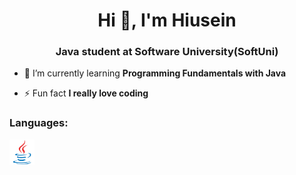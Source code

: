<h1 align="center">Hi 👋, I'm Hiusein</h1>
<h3 align="center">Java student at Software University(SoftUni)</h3>

- 🌱 I’m currently learning **Programming Fundamentals with Java**

- ⚡ Fun fact **I really love coding**

<p align="left">
</p>

<h3 align="left">Languages:</h3>
<p align="left"> <a href="https://www.java.com" target="_blank" rel="noreferrer"> <img src="https://raw.githubusercontent.com/devicons/devicon/master/icons/java/java-original.svg" alt="java" width="40" height="40"/> </a> </p>

